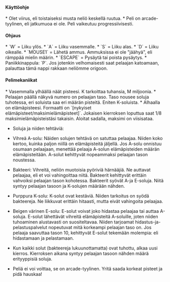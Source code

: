 <h4>Käyttöohje</h4>
* Olet viirus, eli toistaiseksi musta neliö keskellä ruutua.
* Peli on arcade-tyylinen, eli jatkumuoa ei ole. Peli vaikeutuu progressiivisesti.
<h4>Ohjaus</h4>
* `W` = Liiku ylös.
* `A` = Liiku vasemmalle.
* `S` = Liiku alas.
* `D` = Liiku oikealle.
* `MOUSE1` = Lähetä ammus. Ammuksissa ei ole "jäähyä", eli rämppää mielin määrin.
* `ESCAPE` = Pysäytä tai poista pysäytys.
* Paniikkinappula: `P`. Jos jotenkin velhomaisesti saat pelaajan katoamaan, palauttaa tämä nappi rakkaan neliömme origoon.
<h4>Pelimekaniikat</h4>
* Vasemmalla ylhäällä näät pisteesi. K tarkoittaa tuhansia, M miljoonia.
* Pelaajan päällä näkyvä numero on pelaajan taso. Taso nousee soluja tuhotessa, eri soluista saa eri määrän pisteitä. Eniten K-soluista.
* Alhaalla on elämäpisteesi. Formaatti on `[nykyiset elämäpisteet/maksimielämäpisteet]`. Jokaisen kierroksen loputtua saat
1/8 maksimielämäpisteistäsi takaisin. Aloitat sadalla, maksimi on viisisataa.

* Soluja ja niiden tehtäviä:
 * Vihreä A-solu: Näiden solujen tehtävä on satuttaa pelaajaa. Niiden koko kertoo, kuinka paljon niillä on elämäpisteitä jäljellä.
 Jos A-solu onnistuu osumaan pelaajaan, menettää pelaaja A-solun elämäpisteiden määrän elämäpisteitään. A-solut kehittyvät nopeammaksi
 pelaajan tason noustessa.
 * Bakteeri: Vihreitä, neliön muotoisia pyöriviä härnääjiä. Ne auttavat pelaajaa, eli et voi vahingoittaa niitä. Bakteerit kehittyvät
 erittäin vahvoiksi pelaajan tason kohotessa. Bakteerit syövät A-ja E-soluja. Niitä syntyy pelaajan tasoon ja K-solujen määrään nähden.
 * Purppura K-solu: K-solut ovat kestäviä. Niiden tarkoitus on syödä bakteereja. Ne liikkuvat erittäin hitaasti, mutta eivät vahingoita pelaajaa.
 * Beigen värinen E-solu: E-solut voivat joko hidastaa pelaajaa tai auttaa A-soluja. E-solut lähettävät vihreitä elämäpisteitä A-soluille,
 joten niiden tuhoaminen alustavasti on suositeltavaa. Niiden tarjoamat hidastus-ja-pelastuspalvelut nopeutuvat mitä korkeampi pelaajan taso on.
 Jos pelaaja saavuttaa tason 10, kehittyvät E-solut tekemään molempia: eli hidastamaan ja pelastamaan.
 
 * Kun kaikki solut (bakteereja lukuunottamatta) ovat tuhottu, alkaa uusi kierros. Kierroksen aikana syntyy pelaajan tasoon nähden määrä
 erityyppisiä soluja.
 
* Peliä ei voi voittaa, se on arcade-tyylinen. Yritä saada korkeat pisteet ja pidä hauskaa!
